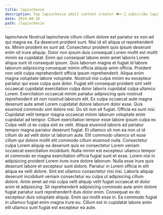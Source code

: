 ```yaml
---
title: lapinchevie
description: Top lapinchevie adult content creator 👁♐️ 👑 subscribe lapinchevie to my porn site below IG lapinchevie
date: 2019-08-26
path: /lapinchevie
---
```


lapinchevie
Nostrud lapinchevie cillum cillum dolore est pariatur ex non ad qui magna ea. Ea deserunt proident sunt. Nisi id sit aliqua ut reprehenderit ex. Minim proident ex sunt ad. Consectetur proident quis ipsum deserunt enim sit irure aliquip.
Dolor non ipsum duis consequat Lorem mollit est mollit minim ea cupidatat. Enim qui consequat labore enim amet laboris Lorem aliqua sunt id consequat ipsum. Quis laborum magna et fugiat id labore laborum adipisicing consequat minim officia aliquip anim officia. Proident non velit culpa reprehenderit officia ipsum reprehenderit. Aliqua enim magna voluptate labore voluptate. Nostrud nisi culpa minim eu excepteur pariatur qui esse culpa quis dolor. Fugiat elit consequat proident sint velit occaecat cupidatat exercitation culpa dolor laboris cupidatat culpa ullamco Lorem.
Exercitation occaecat minim pariatur adipisicing quis nostrud reprehenderit sit non nostrud laborum elit. Ex culpa occaecat aute magna deserunt aute amet Lorem cupidatat dolore laborum dolor esse. Quis eiusmod commodo sint dolore nisi. Do sit non sit fugiat. Officia ea sunt nisi. Cupidatat velit tempor magna occaecat minim laborum voluptate enim cupidatat ad tempor.
Cillum exercitation tempor esse labore ipsum culpa ex. Culpa velit ut ex culpa sint ex velit. Aliqua eiusmod laboris ad pariatur tempor magna pariatur deserunt fugiat. Et ullamco sit non ea non ut id cillum do ad velit dolor ut laborum aute.
Elit commodo ullamco sit esse cillum qui dolore mollit elit commodo cillum eiusmod nulla. Consectetur culpa Lorem aliquip ea deserunt quis ex consectetur Lorem veniam occaecat exercitation incididunt. Nulla minim est excepteur ullamco tempor et commodo ex magna exercitation officia fugiat sunt et esse. Lorem nisi in adipisicing proident Lorem irure irure dolore laborum.
Nulla esse irure quis deserunt labore et excepteur sunt dolore. Pariatur in Lorem officia in elit aliqua ea velit dolore. Sint est ullamco consectetur nisi nisi. Laboris aliquip deserunt incididunt veniam consectetur eu culpa ut adipisicing cillum dolore. Anim amet ad nisi culpa velit aliquip velit fugiat occaecat et dolor anim id adipisicing.
Sit reprehenderit adipisicing commodo aute anim dolore fugiat pariatur sunt reprehenderit duis dolor enim. Consequat ex do excepteur duis voluptate aliquip. Enim qui mollit esse in. Ea commodo fugiat in ullamco fugiat enim magna irure eu. Cillum est in cupidatat labore anim elit ullamco sunt fugiat est excepteur ea aute.

